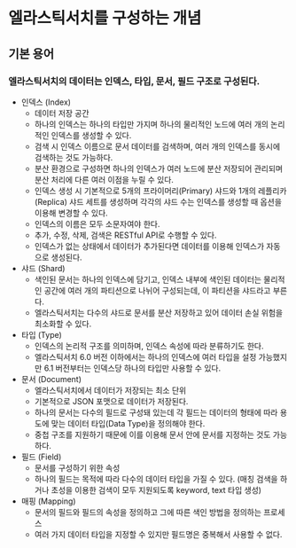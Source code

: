 # 엘라스틱서치를 구성하는 개념

## 기본 용어
### 엘라스틱서치의 데이터는 인덱스, 타입, 문서, 필드 구조로 구성된다.
- 인덱스 (Index)
    - 데이터 저장 공간
    - 하나의 인덱스는 하나의 타입만 가지며 하나의 물리적인 노드에 여러 개의 논리적인 인덱스를 생성할 수 있다.
    - 검색 시 인덱스 이름으로 문서 데이터를 검색하며, 여러 개의 인덱스를 동시에 검색하는 것도 가능하다.
    - 분산 환경으로 구성하면 하나의 인덱스가 여러 노드에 분산 저장되어 관리되며 분산 처리에 다른 여러 이점을 누릴 수 있다.
    - 인덱스 생성 시 기본적으로 5개의 프라이머리(Primary) 샤드와 1개의 레플리카(Replica) 샤드 세트를 생성하며 각각의 샤드 수는 인덱스를 생성할 때 옵션을 이용해 변경할 수 있다.
    - 인덱스의 이름은 모두 소문자여야 한다.
    - 추가, 수정, 삭제, 검색은 RESTful API로 수행할 수 있다.
    - 인덱스가 없는 상태에서 데이터가 추가된다면 데이터를 이용해 인덱스가 자동으로 생성된다.
- 샤드 (Shard)
    - 색인된 문서는 하나의 인덱스에 담기고, 인덱스 내부에 색인된 데이터는 물리적인 공간에 여러 개의 파티션으로 나뉘어 구성되는데, 이 파티션을 샤드라고 부른다.
    - 엘라스틱서치는 다수의 샤드로 문서를 분산 저장하고 있어 데이터 손실 위험을 최소화할 수 있다.
- 타입 (Type)
    - 인덱스의 논리적 구조를 의미하며, 인덱스 속성에 따라 분류하기도 한다.
    - 엘라스틱서치 6.0 버전 이하에서는 하나의 인덱스에 여러 타입을 설정 가능했지만 6.1 버전부터는 인덱스당 하나의 타입만 사용할 수 있다.
- 문서 (Document)
    - 엘라스틱서치에서 데이터가 저장되는 최소 단위
    - 기본적으로 JSON 포맷으로 데이터가 저장된다.
    - 하나의 문서는 다수의 필드로 구성돼 있는데 각 필드는 데이터의 형태에 따라 용도에 맞는 데이터 타입(Data Type)을 정의해야 한다.
    - 중첩 구조를 지원하기 때문에 이를 이용해 문서 안에 문서를 지정하는 것도 가능하다.
- 필드 (Field)
    - 문서를 구성하기 위한 속성
    - 하나의 필드는 목적에 따라 다수의 데이터 타입을 가질 수 있다. (매칭 검색을 하거나 초성을 이용한 검색이 모두 지원되도록 keyword, text 타입 생성)
- 매핑 (Mapping)
    - 문서의 필드와 필드의 속성을 정의하고 그에 따른 색인 방법을 정의하는 프로세스
    - 여러 가지 데이터 타입을 지정할 수 있지만 필드명은 중복해서 사용할 수 없다.